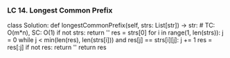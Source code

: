 ### LC 14. Longest Common Prefix
class Solution:
    def longestCommonPrefix(self, strs: List[str]) -> str:
        # TC: O(m*n), SC: O(1)
        if not strs: return ''
        res = strs[0]
        for i in range(1, len(strs)):
            j = 0 
            while j < min(len(res), len(strs[i])) and res[j] == strs[i][j]:
                j += 1
            res = res[:j]
            if not res: return ''
        return res